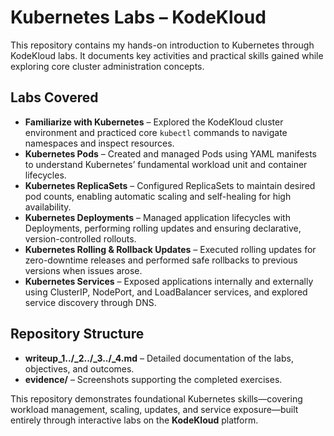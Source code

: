 # Kubernetes Labs – KodeKloud

This repository contains my hands-on introduction to Kubernetes through KodeKloud labs. It documents key activities and practical skills gained while exploring core cluster administration concepts.


## Labs Covered
- **Familiarize with Kubernetes** – Explored the KodeKloud cluster environment and practiced core `kubectl` commands to navigate namespaces and inspect resources.
- **Kubernetes Pods** – Created and managed Pods using YAML manifests to understand Kubernetes’ fundamental workload unit and container lifecycles.
- **Kubernetes ReplicaSets** – Configured ReplicaSets to maintain desired pod counts, enabling automatic scaling and self-healing for high availability.
- **Kubernetes Deployments** – Managed application lifecycles with Deployments, performing rolling updates and ensuring declarative, version-controlled rollouts.
- **Kubernetes Rolling & Rollback Updates** – Executed rolling updates for zero-downtime releases and performed safe rollbacks to previous versions when issues arose.
- **Kubernetes Services** – Exposed applications internally and externally using ClusterIP, NodePort, and LoadBalancer services, and explored service discovery through DNS.


## Repository Structure
- **writeup_1../_2../_3../_4.md** – Detailed documentation of the labs, objectives, and outcomes.
- **evidence/** – Screenshots supporting the completed exercises.


This repository demonstrates foundational Kubernetes skills—covering workload management, scaling, updates, and service exposure—built entirely through interactive labs on the **KodeKloud** platform.
